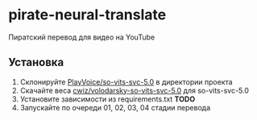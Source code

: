 # pirate-neural-translate
Пиратский перевод для видео на YouTube

## Установка

1. Склонируйте [PlayVoice/so-vits-svc-5.0](https://github.com/PlayVoice/so-vits-svc-5.0) в директории проекта
2. Скачайте веса [cwiz/volodarsky-so-vits-svc-5.0](https://huggingface.co/cwiz/volodarsky-so-vits-svc-5.0) для so-vits-svc-5.0
3. Установите зависимости из requirements.txt **TODO**
4. Запускайте по очереди 01, 02, 03, 04 стадии перевода